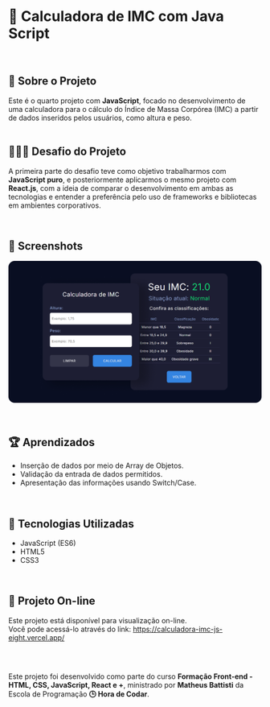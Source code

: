 # 📲 Calculadora de IMC com Java Script

<br />

<div>
    <h2>🎯 Sobre o Projeto</h2>
    Este é o quarto projeto com <strong>JavaScript</strong>, focado no desenvolvimento de uma calculadora para o cálculo do Índice de Massa Corpórea (IMC) a partir de dados inseridos pelos usuários, como altura e peso.
</div>

<br />

## 👨🏾‍💻 Desafio do Projeto
 
<p>A primeira parte do desafio teve como objetivo trabalharmos com <strong>JavaScript puro</strong>, e posteriormente aplicarmos o mesmo projeto com <strong>React.js</strong>, com a ideia de comparar o desenvolvimento em ambas as tecnologias e entender a preferência pelo uso de frameworks e bibliotecas em ambientes corporativos.</p>


<br />

## 📸 Screenshots
![Captura de tela](./screen/screen.png)

<br />

## 🏆 Aprendizados 

- Inserção de dados por meio de Array de Objetos.
- Validação da entrada de dados permitidos.
- Apresentação das informações usando Switch/Case.


<br />

## 🚀 Tecnologias Utilizadas

- JavaScript (ES6)
- HTML5
- CSS3

<br />

## 🔗 Projeto On-line
Este projeto está disponível para visualização on-line. <br />
Você pode acessá-lo através do link: https://calculadora-imc-js-eight.vercel.app/

<br />

##

<div>
    Este projeto foi desenvolvido como parte do curso <strong>Formação Front-end - HTML, CSS, JavaScript, React e +</strong>, ministrado por <strong>Matheus Battisti</strong> da Escola de Programação <strong>🕒 Hora de Codar</strong>.
</div>